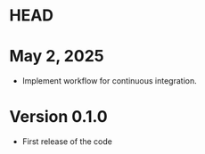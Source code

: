 # HEAD

# May 2, 2025
-   Implement workflow for continuous integration.

# Version 0.1.0

-   First release of the code
